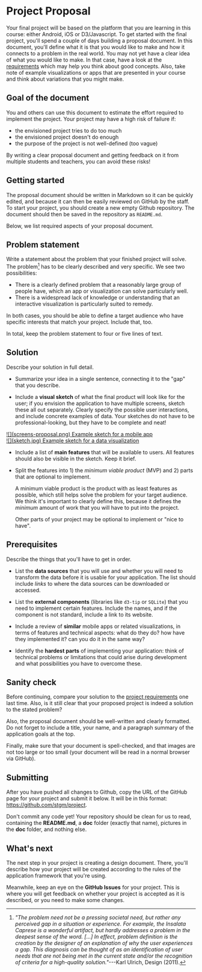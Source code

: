 # Project Proposal

Your final project will be based on the platform that you are learning in this course: either Android, iOS or D3/Javascript. To get started with the final project, you'll spend a couple of days building a proposal document. In this document, you'll define what it is that you would like to make and how it connects to a problem in the real world. You may not yet have a clear idea of what you would like to make. In that case, have a look at the [requirements](/project/requirements) which may help you think about good concepts. Also, take note of example visualizations or apps that are presented in your course and think about variations that you might make.


## Goal of the document

You and others can use this document to estimate the effort required to implement the project. Your project may have a high risk of failure if:

- the envisioned project tries to do too much
- the envisioned project doesn't do enough
- the purpose of the project is not well-defined (too vague)

By writing a clear proposal document and getting feedback on it from multiple students and teachers, you can avoid these risks!


## Getting started

The proposal document should be written in Markdown so it can be quickly edited, and because it can then be easily reviewed on GitHub by the staff. To start your project, you should create a new empty Github repository. The document should then be saved in the repository as `README.md`.

Below, we list required aspects of your proposal document.


## Problem statement

Write a statement about the problem that your finished project will solve. The problem[^1] has to be clearly described and very specific. We see two possibilities:

- There is a clearly defined problem that a reasonably large group of people have, which an app or visualization can solve particularly well.
- There is a widespread lack of knowledge or understanding that an interactive visualization is particularly suited to remedy.

In both cases, you should be able to define a target audience who have specific interests that match your project. Include that, too.

In total, keep the problem statement to four or five lines of text.


## Solution

Describe your solution in full detail.

- Summarize your idea in a single sentence, connecting it to the "gap" that you describe.

- Include a **visual sketch** of what the final product will look like for the user; if you envision the application to have multiple screens, sketch these all out separately. Clearly specify the possible user interactions, and include concrete examples of data. Your sketches do not have to be professional-looking, but they have to be complete and neat!

<div class="row">
<div class="col-xs-6 col-md-3">
<a href="/course/10%20Milestones/10%20Project%20Proposal/screens-proposal.png" class="thumbnail">
![](screens-proposal.png)
Example sketch for a mobile app
</a>
</div>
<div class="col-xs-6 col-md-3">
<a href="/course/10%20Milestones/10%20Project%20Proposal/sketch.jpg" class="thumbnail">
![](sketch.jpg)
Example sketch for a data visualization
</a>
</div>
</div>

- Include a list of **main features** that will be available to users. All features should also be visible in the sketch. Keep it brief.

- Split the features into 1) the *minimum viable product* (MVP) and 2) parts that are optional to implement.

    A minimum viable product is the product with as least features as possible, which still helps solve the problem for your target audience. We think it's important to clearly define this, because it defines the *minimum* amount of work that you will have to put into the project.
    
    Other parts of your project may be optional to implement or "nice to have".

## Prerequisites

Describe the things that you'll have to get in order.

- List the **data sources** that you will use and whether you will need to transform the data before it is usable for your application. The list should include *links* to where the data sources can be downloaded or accessed.

- List the **external components** (libraries like `d3-tip` or `SQLite`) that you need to implement certain features. Include the names, and if the component is not standard, include a link to its website.

- Include a review of **similar** mobile apps or related visualizations, in terms of features and technical aspects: what do they do? how have they implemented it? can you do it in the same way?

- Identify the **hardest parts** of implementing your application: think of technical problems or limitations that could arise during development and what possibilities you have to overcome these.

## Sanity check

Before continuing, compare your solution to the [project requirements](/project/requirements) one last time. Also, is it still clear that your proposed project is indeed a solution to the stated problem?

Also, the proposal document should be well-written and clearly formatted. Do not forget to include a
title, your name, and a paragraph summary of the application goals at the top.

Finally, make sure that your document is spell-checked, and that images are not too large or too small (your document will be read in a normal browser via GitHub).

## Submitting

After you have pushed all changes to Github, copy the URL of the GitHub page for your project and submit it below. It will be in this format: <https://github.com/stgm/project>.

Don't commit any code yet! Your repository should be clean for us to read, containing the **README.md**, a **doc** folder (exactly that name), pictures in the **doc** folder, and nothing else.

## What's next

The next step in your project is creating a design document. There, you'll describe how your project will be created according to the rules of the application framework that you're using.

Meanwhile, keep an eye on the **GitHub Issues** for your project. This is where you will get feedback on whether your project is accepted as it is described, or you need to make some changes.

[^1]: *"The problem need not be a pressing societal need, but rather any perceived gap in a situation or experience. For example, the Insalata Caprese is a wonderful artifact, but hardly addresses a problem in the deepest sense of the word. [...] In effect, problem definition is the creation by the designer of an explanation of why the user experiences a gap. This diagnosis can be thought of as an identification of user needs that are not being met in the current state and/or the recognition of criteria for a high-quality solution."*---Karl Ulrich, Design (2011).
